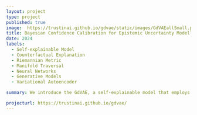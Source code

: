 ```yaml
---
layout: project
type: project
published: true
image:  https://trustinai.github.io/gdvae/static/images/GdVAEallSmall.png
title: Bayesian Confidence Calibration for Epistemic Uncertainty Modelling
date: 2024
labels:
  - Self-explainable Model
  - Counterfactual Explanation
  - Riemannian Metric
  - Manifold Traversal
  - Neural Networks
  - Generative Models
  - Variational Autoencoder

summary: We introduce the GdVAE, a self-explainable model that employs transparent prototypes in a white-box classifier. Alongside class predictions, we provide counterfactual explanations. 

projecturl: https://trustinai.github.io/gdvae/
---
```

